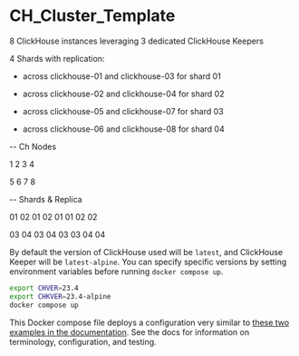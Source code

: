 # CH_Cluster_Template

8 ClickHouse instances leveraging 3 dedicated ClickHouse Keepers

4 Shards with replication:

- across clickhouse-01 and clickhouse-03 for shard 01
- across clickhouse-02 and clickhouse-04 for shard 02

- across clickhouse-05 and clickhouse-07 for shard 03
- across clickhouse-06 and clickhouse-08 for shard 04

-- Ch Nodes

1 2
3 4

5 6
7 8

-- Shards & Replica

01 02 01 02
01 01 02 02

03 04 03 04
03 03 04 04

By default the version of ClickHouse used will be `latest`, and ClickHouse Keeper
will be `latest-alpine`. You can specify specific versions by setting environment
variables before running `docker compose up`.

```bash
export CHVER=23.4
export CHKVER=23.4-alpine
docker compose up
```

This Docker compose file deploys a configuration very similar to [these two
examples in the documentation](https://clickhouse.com/docs/en/architecture/introduction).
See the docs for information on terminology, configuration, and testing.
